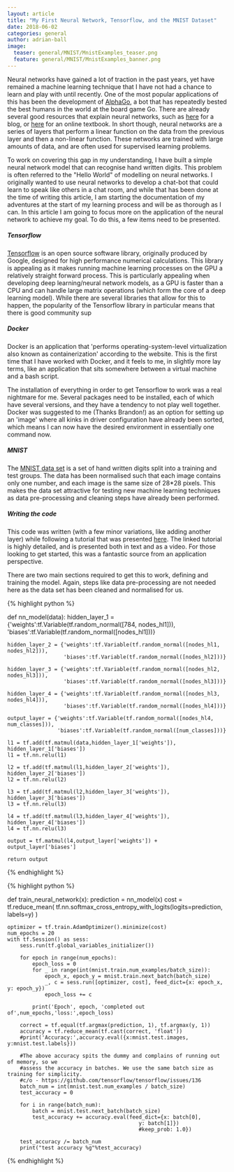 ```yaml
---
layout: article
title: "My First Neural Network, Tensorflow, and the MNIST Dataset"
date: 2018-06-02
categories: general
author: adrian-ball
image:
  teaser: general/MNIST/MnistExamples_teaser.png
  feature: general/MNIST/MnistExamples_banner.png
---
```


Neural networks have gained a lot of traction in the past years, yet have remained a machine learning technique that I have not had a chance to learn and play with until recently.  One of the most popular applications of this has been the development of [AlphaGo](https://www.nature.com/articles/nature16961), a bot that has repeatedly bested the best humans in the world at the board game Go. There are already several good resources that explain neural networks, such as [here](https://ujjwalkarn.me/2016/08/09/quick-intro-neural-networks/) for a blog, or [here](http://www.deeplearningbook.org/) for an online textbook. In short though, neural networks are a series of layers that perform a linear function on the data from the previous layer and then a non-linear function. These networks are trained with large amounts of data, and are often used for supervised learning problems.

To work on covering this gap in my understanding, I have built a simple neural network model that can recognise hand written digits. This problem is often referred to the "Hello World" of modelling on neural networks. I originally wanted to use neural networks to develop a chat-bot that could learn to speak like others in a chat room, and while that has been done at the time of writing this article, I am starting the documentation of my adventures at the start of my learning process and will be as thorough as I can. In this article I am going to focus more on the application of the neural network to achieve my goal. To do this, a few items need to be presented. 

<h5> Tensorflow</h5>

[Tensorflow](https://www.tensorflow.org/) is an open source software library, originally produced by Google, designed for high performance numerical calculations. This library is appealing as it makes running machine learning processes on the GPU a relatively straight forward process. This is particularly appealing when developing deep learning/neural network models, as a GPU is faster than a CPU and can handle large matrix operations (which form the core of a deep learning model). While there are several libraries that allow for this to happen, the popularity of the Tensorflow library in particular means that there is good community sup

<h5> Docker</h5>

Docker is an application that 'performs operating-system-level virtualization also known as containerization' according to the website. This is the first time that I have worked with Docker, and it feels to me, in slightly more lay terms, like an application that sits somewhere between a virtual machine and a bash script.

The installation of everything in order to get Tensorflow to work was a real nightmare for me. Several packages need to be installed, each of which have several versions, and they have a tendency to not play well together. Docker was suggested to me (Thanks Brandon!) as an option for setting up an 'image' where all kinks in driver configuration have already been sorted, which means I can now have the desired environment in essentially one command now.

<h5> MNIST </h5>

The [MNIST data set](http://yann.lecun.com/exdb/mnist/) is a set of hand written digits split into a training and test groups. The data has been normalised such that each image contains only one number, and each image is the same size of 28*28 pixels. This makes the data set attractive for testing new machine learning techniques as data pre-processing and cleaning steps have already been performed. 

<h5> Writing the code </h5>

This code was written (with a few minor variations, like adding another layer) while following a tutorial that was presented [here](https://pythonprogramming.net/tensorflow-introduction-machine-learning-tutorial/). The linked tutorial is highly detailed, and is presented both in text and as a video. For those looking to get started, this was a fantastic source from an application perspective.

There are two main sections required to get this to work, defining and training the model. Again, steps like data pre-processing are not needed here as the data set has been cleaned and normalised for us. 

{% highlight python %}

def nn_model(data):
    hidden_layer_1 = {'weights':tf.Variable(tf.random_normal([784, nodes_hl1])),
                      'biases':tf.Variable(tf.random_normal([nodes_hl1]))}

    hidden_layer_2 = {'weights':tf.Variable(tf.random_normal([nodes_hl1, nodes_hl2])),
                      'biases':tf.Variable(tf.random_normal([nodes_hl2]))}

    hidden_layer_3 = {'weights':tf.Variable(tf.random_normal([nodes_hl2, nodes_hl3])),
                      'biases':tf.Variable(tf.random_normal([nodes_hl3]))}

    hidden_layer_4 = {'weights':tf.Variable(tf.random_normal([nodes_hl3, nodes_hl4])),
                      'biases':tf.Variable(tf.random_normal([nodes_hl4]))}

    output_layer = {'weights':tf.Variable(tf.random_normal([nodes_hl4, num_classes])),
                    'biases':tf.Variable(tf.random_normal([num_classes]))}

    l1 = tf.add(tf.matmul(data,hidden_layer_1['weights']), hidden_layer_1['biases'])
    l1 = tf.nn.relu(l1)

    l2 = tf.add(tf.matmul(l1,hidden_layer_2['weights']), hidden_layer_2['biases'])
    l2 = tf.nn.relu(l2)

    l3 = tf.add(tf.matmul(l2,hidden_layer_3['weights']), hidden_layer_3['biases'])
    l3 = tf.nn.relu(l3)

    l4 = tf.add(tf.matmul(l3,hidden_layer_4['weights']), hidden_layer_4['biases'])
    l4 = tf.nn.relu(l3)

    output = tf.matmul(l4,output_layer['weights']) + output_layer['biases']

    return output

{% endhighlight %}


{% highlight python %}

def train_neural_network(x):
    prediction = nn_model(x)
    cost = tf.reduce_mean( tf.nn.softmax_cross_entropy_with_logits(logits=prediction, labels=y) )

    optimizer = tf.train.AdamOptimizer().minimize(cost)
    num_epochs = 20
    with tf.Session() as sess:
        sess.run(tf.global_variables_initializer())

        for epoch in range(num_epochs):    
            epoch_loss = 0
            for _ in range(int(mnist.train.num_examples/batch_size)):
                epoch_x, epoch_y = mnist.train.next_batch(batch_size)
                _, c = sess.run([optimizer, cost], feed_dict={x: epoch_x, y: epoch_y})
                epoch_loss += c

            print('Epoch', epoch, 'completed out of',num_epochs,'loss:',epoch_loss)

        correct = tf.equal(tf.argmax(prediction, 1), tf.argmax(y, 1))
        accuracy = tf.reduce_mean(tf.cast(correct, 'float'))
        #print('Accuracy:',accuracy.eval({x:mnist.test.images, y:mnist.test.labels}))

        #The above accuracy spits the dummy and complains of running out of memory, so we 
        #assess the accuracy in batches. We use the same batch size as training for simplicity.
        #c/o - https://github.com/tensorflow/tensorflow/issues/136
        batch_num = int(mnist.test.num_examples / batch_size)
        test_accuracy = 0
    
        for i in range(batch_num):
            batch = mnist.test.next_batch(batch_size)
            test_accuracy += accuracy.eval(feed_dict={x: batch[0],
                                              y: batch[1]})
                                              #keep_prob: 1.0})

        test_accuracy /= batch_num
        print("test accuracy %g"%test_accuracy)

{% endhighlight %}